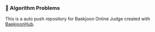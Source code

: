### 📖 Algorithm Problems

This is a auto push repository for Baekjoon Online Judge created with [BaekjoonHub](https://github.com/BaekjoonHub/BaekjoonHub).